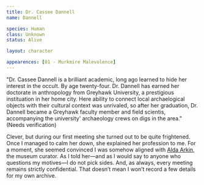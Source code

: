 ```yaml
---
title: Dr. Cassee Dannell
name: Dannell

species: Human
class: Unknown
status: Alive

layout: character

appearences: [01 - Murkmire Malevolence]
---
```

"Dr. Cassee Dannell is a brilliant academic, long ago learned to hide her interest in the occult. By age twenty-four. Dr. Dannell has earned her doctorate in anthropology from Greyhawk University, a prestigious instituation in her home city. Here ability to connect local archaelogical objects with their cultural context was unrivaled, so after her graduation, Dr. Dannell became a Greyhawk faculty member and field scientis, accompanying the university' archaeology crews on digs in the area." (Needs verification) 

Clever, but during our first meeting she turned out to be quite frightened. Once I managed to calm her down, she explained her profession to me. For a moment, she seemed convinced I was somehow aligned with [Alda Arkin](../alda-arkin), the museum curator. As I told her—and as I would say to anyone who questions my motives—I do not pick sides. And, as always, every meeting remains strictly confidential. That doesn’t mean I won’t record a few details for my own archive.

